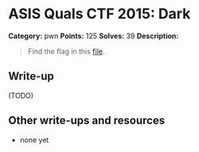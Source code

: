 # ASIS Quals CTF 2015: Dark

**Category:** pwn
**Points:** 125
**Solves:** 39
**Description:**

> Find the flag in this [file](http://tasks.asis-ctf.ir/dark_aba92f5882a156452b18b895c722cea6).

## Write-up

(TODO)

## Other write-ups and resources

* none yet
